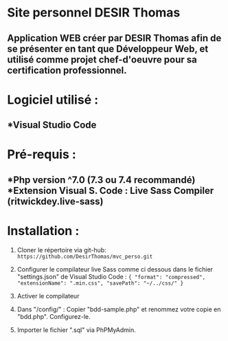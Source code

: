 # Site personnel DESIR Thomas

Application WEB créer par DESIR Thomas afin de se présenter en tant que Développeur Web, et utilisé comme projet chef-d'oeuvre pour sa certification professionnel.
------------  
# Logiciel utilisé :

*Visual Studio Code
------------  
# Pré-requis :  
  
*Php version ^7.0 (7.3 ou 7.4 recommandé)
*Extension Visual S. Code : Live Sass Compiler (ritwickdey.live-sass)
------------  
# Installation :

1. Cloner le répertoire via git-hub:
`https://github.com/DesirThomas/mvc_perso.git`

2. Configurer le compilateur live Sass comme ci dessous dans le fichier "settings.json" de Visual Studio Code :
`{
	"format": "compressed",
	"extensionName": ".min.css",
	"savePath": "~/../css/"
}`

3. Activer le compilateur

4. Dans "/config/" :
Copier "bdd-sample.php" et renommez votre copie en "bdd.php".
Configurez-le.

5. Importer le fichier ".sql" via PhPMyAdmin.